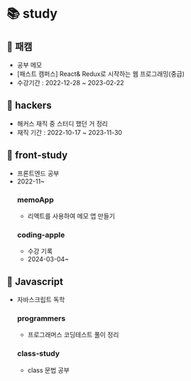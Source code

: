 # 📚 study

## 📌 패캠
- 공부 메모
- [패스트 캠퍼스] React& Redux로 시작하는 웹 프로그래밍(중급)
- 수강기간 : 2022-12-28 ~ 2023-02-22

## 📌 hackers
- 해커스 재직 중 스터디 했던 거 정리
- 재직 기간 : 2022-10-17 ~ 2023-11-30

## 📌 front-study
- 프론트엔드 공부
- 2022-11~
  ### memoApp
  - 리액트를 사용하여 메모 앱 만들기
  ### coding-apple
  - 수강 기록
  - 2024-03-04~ 
## 📌 Javascript
- 자바스크립트 독학
  ### programmers
  - 프로그래머스 코딩테스트 풀이 정리
  ### class-study
  - class 문법 공부
